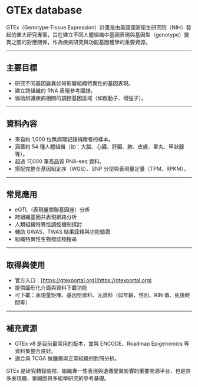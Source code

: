 # GTEx database

GTEx（Genotype-Tissue Expression）計畫是由美國國家衛生研究院（NIH）發起的重大研究專案，旨在建立不同人體組織中基因表現與基因型（genotype）變異之間的對應關係，作為疾病研究與功能基因體學的重要資源。

---

## 主要目標

* 研究不同基因變異如何影響組織特異性的基因表現。
* 建立跨組織的 RNA 表現參考圖譜。
* 協助辨識疾病相關的調控基因區域（如啟動子、增強子）。

---

## 資料內容

* 來自約 1,000 位無病理記錄捐贈者的樣本。
* 涵蓋約 54 種人體組織（如：大腦、心臟、肝臟、肺、皮膚、睪丸、甲狀腺等）。
* 超過 17,000 筆高品質 RNA-seq 資料。
* 搭配完整全基因組定序（WGS）、SNP 分型與表現量定量（TPM、RPKM）。

---

## 常見應用

* eQTL（表現量關聯基因座）分析
* 跨組織基因共表現網路分析
* 人類組織特異性調控機制探討
* 輔助 GWAS、TWAS 結果詮釋與功能驗證
* 組織特異性生物標誌物搜尋

---

## 取得與使用

* 官方入口：[https://gtexportal.org](https://gtexportal.org)
* 提供圖形化介面與資料下載功能
* 可下載：表現量矩陣、基因型資料、元資料（如年齡、性別、RIN 值、死後時間等）

---

## 補充資源

* GTEx v8 是目前最常用的版本，並與 ENCODE、Roadmap Epigenomics 等資料集整合良好。
* 適合與 TCGA 做腫瘤與正常組織的對照分析。

GTEx 是研究轉錄調控、組織專一性表現與遺傳變異影響的重要開源平台，也是許多表現體、單細胞與多組學研究的參考基礎。
